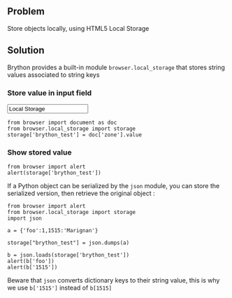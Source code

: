 Problem
-------

Store objects locally, using HTML5 Local Storage


Solution
--------

Brython provides a built-in module `browser.local_storage` that stores string 
values associated to string keys

### Store value in input field

<input id="zone" value="Local Storage">

```exec
from browser import document as doc
from browser.local_storage import storage
storage['brython_test'] = doc['zone'].value
```

### Show stored value

```exec
from browser import alert
alert(storage['brython_test'])
```

If a Python object can be serialized by the `json` module, you can store the 
serialized version, then retrieve the original object :

```exec
from browser import alert
from browser.local_storage import storage
import json

a = {'foo':1,1515:'Marignan'}

storage["brython_test"] = json.dumps(a)

b = json.loads(storage['brython_test'])
alert(b['foo'])
alert(b['1515'])
```

Beware that `json` converts dictionary keys to their string value, this is why 
we use `b['1515']` instead of `b[1515]`
